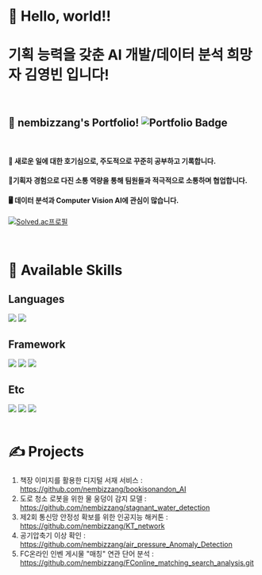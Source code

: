 # 👋 Hello, world!!
# 기획 능력을 갖춘 AI 개발/데이터 분석 희망자 김영빈 입니다!

<br>

## 📗 nembizzang's Portfolio! ![Portfolio Badge](https://img.shields.io/badge/portfolio-web-blue?style=flat&link=[https://url.kr/f4ak3o/](https://drive.google.com/file/d/1hSWlQyye1xW74d7JKPQ16tseJ1cTDMEb/view?usp=sharing))

<br>

#### 📖 새로운 일에 대한 호기심으로, 주도적으로 꾸준히 공부하고 기록합니다.
#### 🤝기획자 경험으로 다진 소통 역량을 통해 팀원들과 적극적으로 소통하며 협업합니다.
#### 🖥 데이터 분석과 Computer Vision AI에 관심이 많습니다.

<p><a href="https://solved.ac/nembizzang">
<img src="http://mazassumnida.wtf/api/v2/generate_badge?boj=nembizzang" alt="Solved.ac프로필">
</a></p>
<br>

# 💪 Available Skills

## Languages
<div>
<img src="https://img.shields.io/badge/Python-3776AB?style=flat-square&logo=Python&logoColor=white">
<img src="https://img.shields.io/badge/MySQL-000000?style=flat-square&logo=MySQL&logoColor=white"/> 
</div>

## Framework
<div>
<img src="https://img.shields.io/badge/Pytorch-EE4C2C?style=flat-square&logo=PyTorch&logoColor=white">
<img src="https://img.shields.io/badge/Tensorflow-FF6F00?style=flat-square&logo=Tensorflow&logoColor=white"/> 
<img src="https://img.shields.io/badge/Keras-D00000?style=flat-square&logo=Keras&logoColor=white"/> 
</div>

## Etc
<div>
<img src="https://img.shields.io/badge/Notion-000000?style=flat-square&logo=Notion&logoColor=white">
<img src="https://img.shields.io/badge/Jira-0052CC?style=flat-square&logo=Jira&logoColor=white"/> 
<img src="https://img.shields.io/badge/Microsoft Office-D83B01?style=flat-square&logo=Microsoft Office&logoColor=white"/> 
</div>

<br>

# ✍ Projects
1. 책장 이미지를 활용한 디지털 서재 서비스 : https://github.com/nembizzang/bookisonandon_AI
2. 도로 청소 로봇을 위한 물 웅덩이 감지 모델 : https://github.com/nembizzang/stagnant_water_detection
3. 제2회 통신망 안정성 확보를 위한 인공지능 해커톤 : https://github.com/nembizzang/KT_network
4. 공기압축기 이상 확인 : https://github.com/nembizzang/air_pressure_Anomaly_Detection
5. FC온라인 인벤 게시물 "매칭" 연관 단어 분석 : https://github.com/nembizzang/FConline_matching_search_analysis.git
